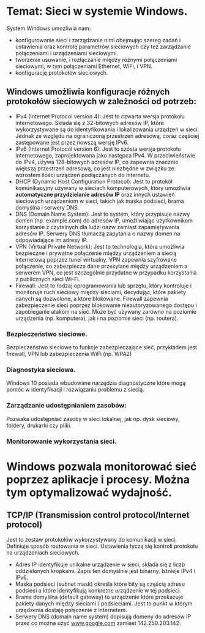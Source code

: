 # Temat: Sieci w systemie Windows.
System Windows umożliwia nam:
- konfigurowanie sieci i zarządzanie nimi obejmując szereg zadań i ustawienia oraz kontrolę parametrów sieciowych czy też zarządzanie połączeniami i urządzeniami sieciowymi.
- tworzenie usuwanie, i rozłączanie między różnymi połączeniami sieciowymi, w tym połączeniami Ethernet, WiFi, i VPN.
- konfigurację protokołów sieciowych.
## Windows umożliwia konfiguracje różnych protokołów sieciowych w zależności od potrzeb:
- IPv4 (Internet Protocol version 4): Jest to czwarta wersja protokołu internetowego. Składa się z 32-bitowych adresów IP, które wykorzystywane są do identyfikowania i lokalizowania urządzeń w sieci. Jednak ze względu na ograniczoną przestrzeń adresową, coraz częściej zastępowane jest przez nowszą wersję IPv6.
- IPv6 (Internet Protocol version 6): Jest to szósta wersja protokołu internetowego, zaprojektowana jako następca IPv4. W przeciwieństwie do IPv4, używa 128-bitowych adresów IP, co zapewnia znacznie większą przestrzeń adresową, co jest niezbędne w związku ze wzrostem ilości urządzeń podłączanych do internetu.
- DHCP (Dynamic Host Configuration Protocol): Jest to protokół komunikacyjny używany w sieciach komputerowych, który umożliwia **automatyczne przydzielanie adresów IP** oraz innych ustawień sieciowych urządzeniom w sieci, takich jak maska podsieci, brama domyślna i serwery DNS.
- DNS (Domain Name System): Jest to system, który przypisuje nazwy domen (np. example.com) do adresów IP, umożliwiając użytkownikom korzystanie z czytelnych dla ludzi nazw zamiast zapamiętywania adresów IP. Serwery DNS tłumaczą zapytania o nazwy domen na odpowiadające im adresy IP.
- VPN (Virtual Private Network): Jest to technologia, która umożliwia bezpieczne i prywatne połączenie między urządzeniem a siecią internetową poprzez tunel wirtualny. VPN zapewnia szyfrowane połączenie, co zabezpiecza dane przesyłane między urządzeniem a serwerem VPN, co jest szczególnie przydatne w przypadku korzystania z publicznych sieci Wi-Fi.
- Firewall: Jest to rodzaj oprogramowania lub sprzętu, który kontroluje i monitoruje ruch sieciowy między sieciami, decydując, które pakiety danych są dozwolone, a które blokowane. Firewall zapewnia zabezpieczenie sieci poprzez blokowanie nieautoryzowanego dostępu i zapobieganie atakom na sieć. Może być używany zarówno na poziomie urządzenia (np. komputera), jak i na poziomie sieci (np. routera).
### Bezpieczeństwo sieciowe.
Bezpieczeństwo sieciowe to funkcje zabezpieczające sieć, przykładem jest firewall, VPN lub zabezpieczenia WiFi (np. WPA2)
### Diagnostyka sieciowa.
Windows 10 posiada wbudowane narzędzia diagnostyczne które mogą pomóc w identyfikacji i rozwiązaniu problemu z siecią.
### Zarządzanie udostępnianiem zasobów:
Pozwaka udostępniać zasoby w sieci lokalnej, jak np. dysk sieciowy, foldery, drukarki czy pliki.
### Monitorowanie wykorzystania sieci.
Windows pozwala monitorować sieć poprzez aplikacje i procesy. Można tym optymalizować wydajność.
============================================
## TCP/IP (Transmission control protocol/Internet protocol) 
Jest to zestaw protokołów wykorzystywany do komunikacji w sieci. Definiuje sposób routowania w sieci. Ustawienia tyczą się kontroli protokołu na urządzeniach sieciowych.
- Adres IP identyfikuje unikalne urządzenie w sieci, składa się z liczb oddzielonych kropkami. Zapis ten domyślnie jest binarny. Istnieje IPv4 i IPv6.
- Maska podsieci (subnet mask) określa które bity są częścią adresu podsieci a które identyfikują konkretne urządzenie w tej podsieci.
- Brama domyślna (default gateway) to urządzenie które przekazuje pakiety danych między sieciami / podsieciami. Jest to punkt w którym urządzenia dostaję połączenie z internetem.
- Serwery DNS (domain name system) dopisują domeny do adresów IP przez co można użyć www.google.com zamiast 142.250.203.142.
